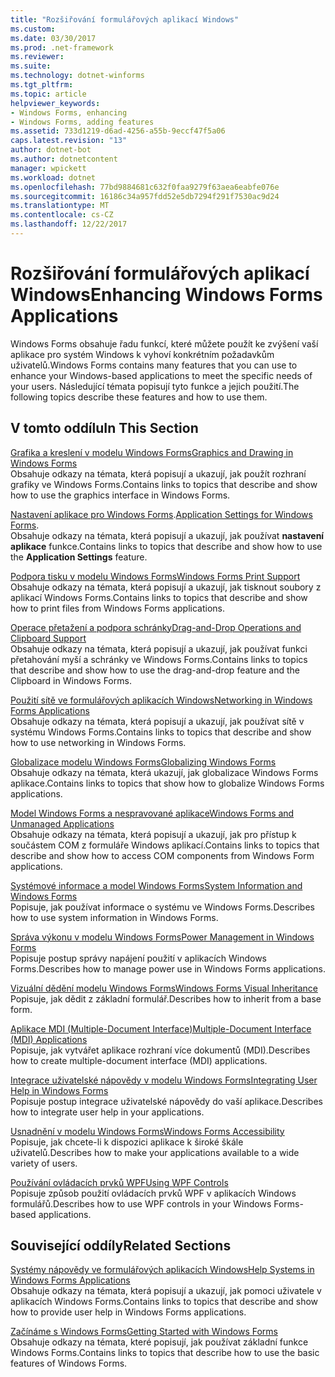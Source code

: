 ```yaml
---
title: "Rozšiřování formulářových aplikací Windows"
ms.custom: 
ms.date: 03/30/2017
ms.prod: .net-framework
ms.reviewer: 
ms.suite: 
ms.technology: dotnet-winforms
ms.tgt_pltfrm: 
ms.topic: article
helpviewer_keywords:
- Windows Forms, enhancing
- Windows Forms, adding features
ms.assetid: 733d1219-d6ad-4256-a55b-9eccf47f5a06
caps.latest.revision: "13"
author: dotnet-bot
ms.author: dotnetcontent
manager: wpickett
ms.workload: dotnet
ms.openlocfilehash: 77bd9884681c632f0faa9279f63aea6eabfe076e
ms.sourcegitcommit: 16186c34a957fdd52e5db7294f291f7530ac9d24
ms.translationtype: MT
ms.contentlocale: cs-CZ
ms.lasthandoff: 12/22/2017
---
```

# <a name="enhancing-windows-forms-applications"></a><span data-ttu-id="db351-102">Rozšiřování formulářových aplikací Windows</span><span class="sxs-lookup"><span data-stu-id="db351-102">Enhancing Windows Forms Applications</span></span>
<span data-ttu-id="db351-103">Windows Forms obsahuje řadu funkcí, které můžete použít ke zvýšení vaší aplikace pro systém Windows k vyhoví konkrétním požadavkům uživatelů.</span><span class="sxs-lookup"><span data-stu-id="db351-103">Windows Forms contains many features that you can use to enhance your Windows-based applications to meet the specific needs of your users.</span></span> <span data-ttu-id="db351-104">Následující témata popisují tyto funkce a jejich použití.</span><span class="sxs-lookup"><span data-stu-id="db351-104">The following topics describe these features and how to use them.</span></span>  
  
## <a name="in-this-section"></a><span data-ttu-id="db351-105">V tomto oddílu</span><span class="sxs-lookup"><span data-stu-id="db351-105">In This Section</span></span>  
 [<span data-ttu-id="db351-106">Grafika a kreslení v modelu Windows Forms</span><span class="sxs-lookup"><span data-stu-id="db351-106">Graphics and Drawing in Windows Forms</span></span>](../../../../docs/framework/winforms/advanced/graphics-and-drawing-in-windows-forms.md)  
 <span data-ttu-id="db351-107">Obsahuje odkazy na témata, která popisují a ukazují, jak použít rozhraní grafiky ve Windows Forms.</span><span class="sxs-lookup"><span data-stu-id="db351-107">Contains links to topics that describe and show how to use the graphics interface in Windows Forms.</span></span>  
  
 <span data-ttu-id="db351-108">[Nastavení aplikace pro Windows Forms](../../../../docs/framework/winforms/advanced/application-settings-for-windows-forms.md).</span><span class="sxs-lookup"><span data-stu-id="db351-108">[Application Settings for Windows Forms](../../../../docs/framework/winforms/advanced/application-settings-for-windows-forms.md).</span></span>  
 <span data-ttu-id="db351-109">Obsahuje odkazy na témata, která popisují a ukazují, jak používat **nastavení aplikace** funkce.</span><span class="sxs-lookup"><span data-stu-id="db351-109">Contains links to topics that describe and show how to use the **Application Settings** feature.</span></span>  
  
 [<span data-ttu-id="db351-110">Podpora tisku v modelu Windows Forms</span><span class="sxs-lookup"><span data-stu-id="db351-110">Windows Forms Print Support</span></span>](../../../../docs/framework/winforms/advanced/windows-forms-print-support.md)  
 <span data-ttu-id="db351-111">Obsahuje odkazy na témata, která popisují a ukazují, jak tisknout soubory z aplikací Windows Forms.</span><span class="sxs-lookup"><span data-stu-id="db351-111">Contains links to topics that describe and show how to print files from Windows Forms applications.</span></span>  
  
 [<span data-ttu-id="db351-112">Operace přetažení a podpora schránky</span><span class="sxs-lookup"><span data-stu-id="db351-112">Drag-and-Drop Operations and Clipboard Support</span></span>](../../../../docs/framework/winforms/advanced/drag-and-drop-operations-and-clipboard-support.md)  
 <span data-ttu-id="db351-113">Obsahuje odkazy na témata, která popisují a ukazují, jak používat funkci přetahování myší a schránky ve Windows Forms.</span><span class="sxs-lookup"><span data-stu-id="db351-113">Contains links to topics that describe and show how to use the drag-and-drop feature and the Clipboard in Windows Forms.</span></span>  
  
 [<span data-ttu-id="db351-114">Použití sítě ve formulářových aplikacích Windows</span><span class="sxs-lookup"><span data-stu-id="db351-114">Networking in Windows Forms Applications</span></span>](../../../../docs/framework/winforms/advanced/networking-in-windows-forms-applications.md)  
 <span data-ttu-id="db351-115">Obsahuje odkazy na témata, která popisují a ukazují, jak používat sítě v systému Windows Forms.</span><span class="sxs-lookup"><span data-stu-id="db351-115">Contains links to topics that describe and show how to use networking in Windows Forms.</span></span>  
  
 [<span data-ttu-id="db351-116">Globalizace modelu Windows Forms</span><span class="sxs-lookup"><span data-stu-id="db351-116">Globalizing Windows Forms</span></span>](../../../../docs/framework/winforms/advanced/globalizing-windows-forms.md)  
 <span data-ttu-id="db351-117">Obsahuje odkazy na témata, která ukazují, jak globalizace Windows Forms aplikace.</span><span class="sxs-lookup"><span data-stu-id="db351-117">Contains links to topics that show how to globalize Windows Forms applications.</span></span>  
  
 [<span data-ttu-id="db351-118">Model Windows Forms a nespravované aplikace</span><span class="sxs-lookup"><span data-stu-id="db351-118">Windows Forms and Unmanaged Applications</span></span>](../../../../docs/framework/winforms/advanced/windows-forms-and-unmanaged-applications.md)  
 <span data-ttu-id="db351-119">Obsahuje odkazy na témata, která popisují a ukazují, jak pro přístup k součástem COM z formuláře Windows aplikací.</span><span class="sxs-lookup"><span data-stu-id="db351-119">Contains links to topics that describe and show how to access COM components from Windows Form applications.</span></span>  
  
 [<span data-ttu-id="db351-120">Systémové informace a model Windows Forms</span><span class="sxs-lookup"><span data-stu-id="db351-120">System Information and Windows Forms</span></span>](../../../../docs/framework/winforms/advanced/system-information-and-windows-forms.md)  
 <span data-ttu-id="db351-121">Popisuje, jak používat informace o systému ve Windows Forms.</span><span class="sxs-lookup"><span data-stu-id="db351-121">Describes how to use system information in Windows Forms.</span></span>  
  
 [<span data-ttu-id="db351-122">Správa výkonu v modelu Windows Forms</span><span class="sxs-lookup"><span data-stu-id="db351-122">Power Management in Windows Forms</span></span>](../../../../docs/framework/winforms/advanced/power-management-in-windows-forms.md)  
 <span data-ttu-id="db351-123">Popisuje postup správy napájení použití v aplikacích Windows Forms.</span><span class="sxs-lookup"><span data-stu-id="db351-123">Describes how to manage power use in Windows Forms applications.</span></span>  
  
 [<span data-ttu-id="db351-124">Vizuální dědění modelu Windows Forms</span><span class="sxs-lookup"><span data-stu-id="db351-124">Windows Forms Visual Inheritance</span></span>](../../../../docs/framework/winforms/advanced/windows-forms-visual-inheritance.md)  
 <span data-ttu-id="db351-125">Popisuje, jak dědit z základní formulář.</span><span class="sxs-lookup"><span data-stu-id="db351-125">Describes how to inherit from a base form.</span></span>  
  
 [<span data-ttu-id="db351-126">Aplikace MDI (Multiple-Document Interface)</span><span class="sxs-lookup"><span data-stu-id="db351-126">Multiple-Document Interface (MDI) Applications</span></span>](../../../../docs/framework/winforms/advanced/multiple-document-interface-mdi-applications.md)  
 <span data-ttu-id="db351-127">Popisuje, jak vytvářet aplikace rozhraní více dokumentů (MDI).</span><span class="sxs-lookup"><span data-stu-id="db351-127">Describes how to create multiple-document interface (MDI) applications.</span></span>  
  
 [<span data-ttu-id="db351-128">Integrace uživatelské nápovědy v modelu Windows Forms</span><span class="sxs-lookup"><span data-stu-id="db351-128">Integrating User Help in Windows Forms</span></span>](../../../../docs/framework/winforms/advanced/integrating-user-help-in-windows-forms.md)  
 <span data-ttu-id="db351-129">Popisuje postup integrace uživatelské nápovědy do vaší aplikace.</span><span class="sxs-lookup"><span data-stu-id="db351-129">Describes how to integrate user help in your applications.</span></span>  
  
 [<span data-ttu-id="db351-130">Usnadnění v modelu Windows Forms</span><span class="sxs-lookup"><span data-stu-id="db351-130">Windows Forms Accessibility</span></span>](../../../../docs/framework/winforms/advanced/windows-forms-accessibility.md)  
 <span data-ttu-id="db351-131">Popisuje, jak chcete-li k dispozici aplikace k široké škále uživatelů.</span><span class="sxs-lookup"><span data-stu-id="db351-131">Describes how to make your applications available to a wide variety of users.</span></span>  
  
 [<span data-ttu-id="db351-132">Používání ovládacích prvků WPF</span><span class="sxs-lookup"><span data-stu-id="db351-132">Using WPF Controls</span></span>](../../../../docs/framework/winforms/advanced/using-wpf-controls.md)  
 <span data-ttu-id="db351-133">Popisuje způsob použití ovládacích prvků WPF v aplikacích Windows formulářů.</span><span class="sxs-lookup"><span data-stu-id="db351-133">Describes how to use WPF controls in your Windows Forms-based applications.</span></span>  
  
## <a name="related-sections"></a><span data-ttu-id="db351-134">Související oddíly</span><span class="sxs-lookup"><span data-stu-id="db351-134">Related Sections</span></span>  
 [<span data-ttu-id="db351-135">Systémy nápovědy ve formulářových aplikacích Windows</span><span class="sxs-lookup"><span data-stu-id="db351-135">Help Systems in Windows Forms Applications</span></span>](../../../../docs/framework/winforms/advanced/help-systems-in-windows-forms-applications.md)  
 <span data-ttu-id="db351-136">Obsahuje odkazy na témata, která popisují a ukazují, jak pomoci uživatele v aplikacích Windows Forms.</span><span class="sxs-lookup"><span data-stu-id="db351-136">Contains links to topics that describe and show how to provide user help in Windows Forms applications.</span></span>  
  
 [<span data-ttu-id="db351-137">Začínáme s Windows Forms</span><span class="sxs-lookup"><span data-stu-id="db351-137">Getting Started with Windows Forms</span></span>](../../../../docs/framework/winforms/getting-started-with-windows-forms.md)  
 <span data-ttu-id="db351-138">Obsahuje odkazy na témata, které popisují, jak používat základní funkce Windows Forms.</span><span class="sxs-lookup"><span data-stu-id="db351-138">Contains links to topics that describe how to use the basic features of Windows Forms.</span></span>
